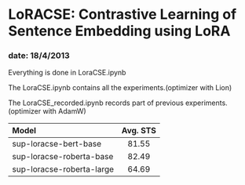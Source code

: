 # LoRACSE: Contrastive Learning of Sentence Embedding using LoRA

### date: 18/4/2013

Everything is done in LoraCSE.ipynb

The LoraCSE.ipynb contains all the experiments.(optimizer with Lion)

The LoraCSE_recorded.ipynb records part of previous experiments.(optimizer with AdamW)

|              Model              | Avg. STS |
|:-------------------------------|:--------:|
| sup-loracse-bert-base |  81.55  |
| sup-loracse-roberta-base |   82.49  |
| sup-loracse-roberta-large    |   64.69  |
